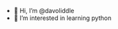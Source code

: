 - 👋 Hi, I’m @davoliddle
- 👀 I’m interested in learning python


<!---
davoliddle/davoliddle is a ✨ special ✨ repository because its `README.md` (this file) appears on your GitHub profile.
You can click the Preview link to take a look at your changes.
--->
